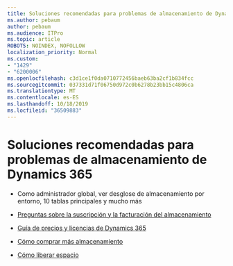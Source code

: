 ```yaml
---
title: Soluciones recomendadas para problemas de almacenamiento de Dynamics 365
ms.author: pebaum
author: pebaum
ms.audience: ITPro
ms.topic: article
ROBOTS: NOINDEX, NOFOLLOW
localization_priority: Normal
ms.custom:
- "1429"
- "6200006"
ms.openlocfilehash: c3d1ce1f0da0710772456baeb63ba2cf1b834fcc
ms.sourcegitcommit: 037331d71f06750d972c0b6278b23bb15c4806ca
ms.translationtype: MT
ms.contentlocale: es-ES
ms.lasthandoff: 10/18/2019
ms.locfileid: "36509883"
---
```

# <a name="recommend-solutions-for-dynamics-365-storage-issues"></a>Soluciones recomendadas para problemas de almacenamiento de Dynamics 365

* Como administrador global, ver desglose de almacenamiento por entorno, 10 tablas principales y mucho más

* [Preguntas sobre la suscripción y la facturación del almacenamiento](https://docs.microsoft.com/dynamics365/customer-engagement/admin/contact-information-microsoft-dynamics-365-online-billing-support)

* [Guía de precios y licencias de Dynamics 365](https://dynamics.microsoft.com/pricing/)

* [Cómo comprar más almacenamiento](https://docs.microsoft.com/dynamics365/customer-engagement/admin/manage-storage#add-storage-to-dynamics-365-online)

* [Cómo liberar espacio](https://docs.microsoft.com/dynamics365/customer-engagement/admin/free-storage-space)

